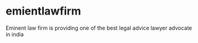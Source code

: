 # emientlawfirm
Eminent law firm is providing one of the best legal advice lawyer advocate in india
